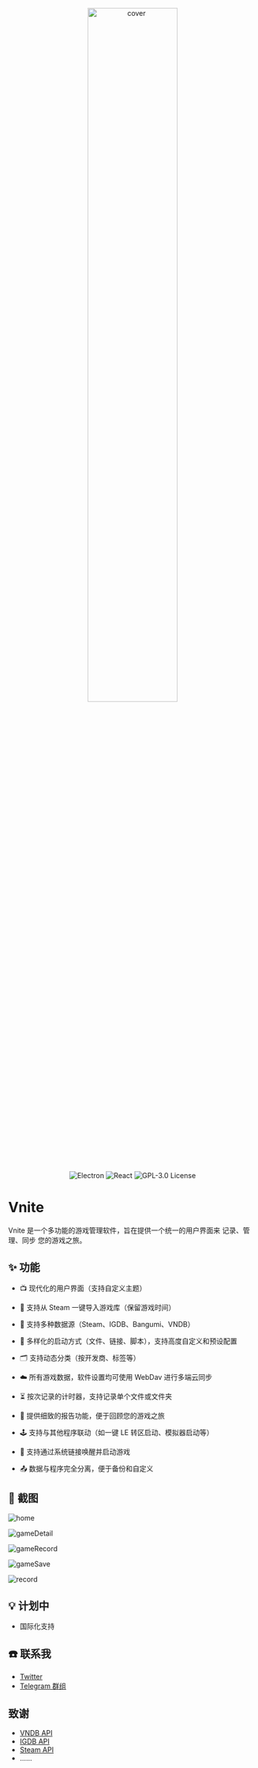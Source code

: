 <p align="center">
  <img src="https://img.timero.xyz/i/2024/12/09/67569c2a322be.png" alt="cover" width="60%">
</p>

<p align="center">
  <img src="https://img.shields.io/badge/Electron-47848F?style=for-the-badge&logo=electron&logoColor=white" alt="Electron">
  <img src="https://img.shields.io/badge/React-61DAFB?style=for-the-badge&logo=react&logoColor=black" alt="React">
  <img src="https://img.shields.io/badge/License-GPL%203.0-blue.svg?style=for-the-badge&logo=gnu&logoColor=white" alt="GPL-3.0 License">
</p>

# Vnite

Vnite 是一个多功能的游戏管理软件，旨在提供一个统一的用户界面来 记录、管理、同步 您的游戏之旅。

## ✨ 功能

- 📺 现代化的用户界面（支持自定义主题）

- 🔌 支持从 Steam 一键导入游戏库（保留游戏时间）

- 🔎 支持多种数据源（Steam、IGDB、Bangumi、VNDB）

- 👾 多样化的启动方式（文件、链接、脚本），支持高度自定义和预设配置

- 🗂️ 支持动态分类（按开发商、标签等）

- ☁️ 所有游戏数据，软件设置均可使用 WebDav 进行多端云同步

- ⏳ 按次记录的计时器，支持记录单个文件或文件夹

- 📃 提供细致的报告功能，便于回顾您的游戏之旅

- 🕹️ 支持与其他程序联动（如一键 LE 转区启动、模拟器启动等）

- 🔗 支持通过系统链接唤醒并启动游戏

- 📤 数据与程序完全分离，便于备份和自定义

## 📸 截图

![home](https://img.timero.xyz/i/2024/12/09/6756a383367c8.png)

![gameDetail](https://img.timero.xyz/i/2024/12/09/6756a39448b3c.png)

![gameRecord](https://img.timero.xyz/i/2024/12/09/6756a3c29eb47.png)

![gameSave](https://img.timero.xyz/i/2024/12/09/6756a3b85e3ab.png)

![record](https://img.timero.xyz/i/2024/12/09/6756a3aadaf97.png)

## 💡 计划中

- 国际化支持

## ☎️ 联系我

- [Twitter](https://x.com/ximu3_)
- [Telegram 群组](https://t.me/+d65-R_xRx1JlYWZh)

## 致谢

- [VNDB API](https://api.vndb.org/kana)
- [IGDB API](https://www.igdb.com/api)
- [Steam API](https://partner.steamgames.com/doc/api)
- ……
